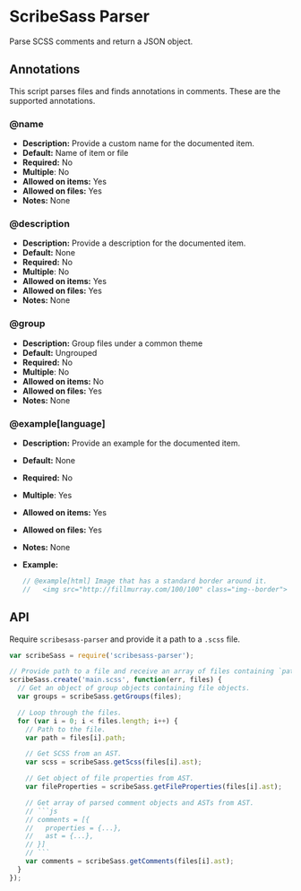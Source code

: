 # ScribeSass Parser

Parse SCSS comments and return a JSON object.


## Annotations
This script parses files and finds annotations in comments. These are the supported annotations.

### @name

* **Description:** Provide a custom name for the documented item.
* **Default:** Name of item or file
* **Required:** No
* **Multiple**: No
* **Allowed on items:** Yes
* **Allowed on files:** Yes
* **Notes:** None


### @description

* **Description:** Provide a description for the documented item.
* **Default:** None
* **Required:** No
* **Multiple**: No
* **Allowed on items:** Yes
* **Allowed on files:** Yes
* **Notes:** None


### @group

* **Description:** Group files under a common theme
* **Default:** Ungrouped
* **Required:** No
* **Multiple**: No
* **Allowed on items:** No
* **Allowed on files:** Yes
* **Notes:** None


### @example[language]

* **Description:** Provide an example for the documented item.
* **Default:** None
* **Required:** No
* **Multiple**: Yes
* **Allowed on items:** Yes
* **Allowed on files:** Yes
* **Notes:** None
* **Example:**

  ```sass
  // @example[html] Image that has a standard border around it.
  //   <img src="http://fillmurray.com/100/100" class="img--border">
  ```

## API

Require `scribesass-parser` and provide it a path to a `.scss` file.

```js
var scribeSass = require('scribesass-parser');

// Provide path to a file and receive an array of files containing `path` and `ast` properties.
scribeSass.create('main.scss', function(err, files) {
  // Get an object of group objects containing file objects.
  var groups = scribeSass.getGroups(files);

  // Loop through the files.
  for (var i = 0; i < files.length; i++) {
    // Path to the file.
    var path = files[i].path;

    // Get SCSS from an AST.
    var scss = scribeSass.getScss(files[i].ast);

    // Get object of file properties from AST.
    var fileProperties = scribeSass.getFileProperties(files[i].ast);

    // Get array of parsed comment objects and ASTs from AST.
    // ```js
    // comments = [{
    //   properties = {...},
    //   ast = {...},
    // }]
    // ```
    var comments = scribeSass.getComments(files[i].ast);
  }
});
```
